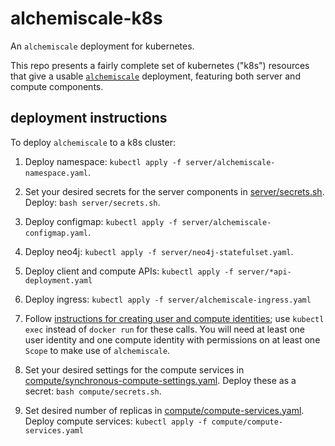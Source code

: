 # alchemiscale-k8s
An `alchemiscale` deployment for kubernetes.

This repo presents a fairly complete set of kubernetes ("k8s") resources that give a usable [`alchemiscale`](https://github.com/openforcefield/alchemiscale) deployment, featuring both server and compute components.

## deployment instructions

To deploy `alchemiscale` to a k8s cluster:

1. Deploy namespace: `kubectl apply -f server/alchemiscale-namespace.yaml`.

2. Set your desired secrets for the server components in [server/secrets.sh](server/secrets.sh).
   Deploy: `bash server/secrets.sh`.

3. Deploy configmap: `kubectl apply -f server/alchemiscale-configmap.yaml`.

4. Deploy neo4j: `kubectl apply -f server/neo4j-statefulset.yaml`.

5. Deploy client and compute APIs: `kubectl apply -f server/*api-deployment.yaml`

6. Deploy ingress: `kubectl apply -f server/alchemiscale-ingress.yaml`

7. Follow [instructions for creating user and compute identities](https://docs.alchemiscale.org/en/latest/operations.html#add-users); use `kubectl exec` instead of `docker run` for these calls.
You will need at least one user identity and one compute identity with permissions on at least one ``Scope`` to make use of ``alchemiscale``.

8. Set your desired settings for the compute services in [compute/synchronous-compute-settings.yaml](compute/synchronous-compute-settings.yaml).
   Deploy these as a secret: `bash compute/secrets.sh`.

9. Set desired number of replicas in [compute/compute-services.yaml](compute/compute-services.yaml).
   Deploy compute services: `kubectl apply -f compute/compute-services.yaml`
